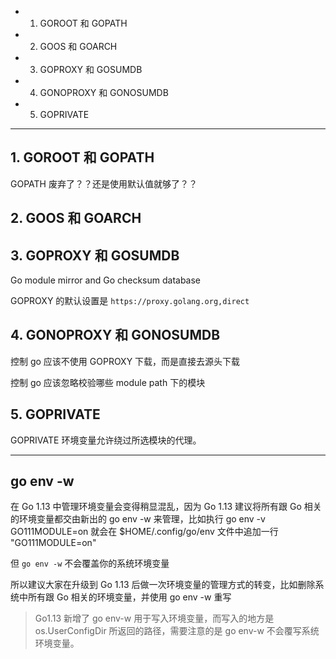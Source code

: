 * 1. GOROOT 和 GOPATH
* 2. GOOS 和 GOARCH
* 3. GOPROXY 和 GOSUMDB
* 4. GONOPROXY 和 GONOSUMDB
* 5. GOPRIVATE

---

## 1. GOROOT 和 GOPATH

GOPATH 废弃了？？还是使用默认值就够了？？

## 2. GOOS 和 GOARCH

## 3. GOPROXY 和 GOSUMDB

Go module mirror and Go checksum database

GOPROXY 的默认设置是 `https://proxy.golang.org,direct`

## 4. GONOPROXY 和 GONOSUMDB

控制 go 应该不使用 GOPROXY 下载，而是直接去源头下载

控制 go 应该忽略校验哪些 module path 下的模块

## 5. GOPRIVATE

GOPRIVATE 环境变量允许绕过所选模块的代理。

---

## go env -w 

在 Go 1.13 中管理环境变量会变得稍显混乱，因为 Go 1.13 建议将所有跟 Go 相关的环境变量都交由新出的 go env -w 来管理，比如执行 go env -v GO111MODULE=on 就会在 $HOME/.config/go/env 文件中追加一行 "GO111MODULE=on"

但 `go env -w` 不会覆盖你的系统环境变量

所以建议大家在升级到 Go 1.13 后做一次环境变量的管理方式的转变，比如删除系统中所有跟 Go 相关的环境变量，并使用 go env -w 重写

> Go1.13 新增了 go env-w 用于写入环境变量，而写入的地方是 os.UserConfigDir 所返回的路径，需要注意的是 go env-w 不会覆写系统环境变量。
